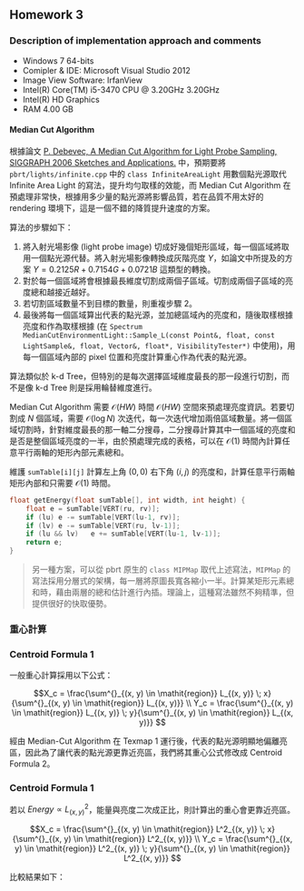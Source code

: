 ## Homework 3 ##

### Description of implementation approach and comments ###


* Windows 7 64-bits
* Comipler & IDE: Microsoft Visual Studio 2012
* Image View Software: IrfanView
* Intel(R) Core(TM) i5-3470 CPU @ 3.20GHz 3.20GHz
* Intel(R) HD Graphics 
* RAM 4.00 GB

#### Median Cut Algorithm ####

根據論文 [P. Debevec, A Median Cut Algorithm for Light Probe Sampling, SIGGRAPH 2006 Sketches and Applications.](http://dl.acm.org/citation.cfm?id=1187029) 中，預期要將 `pbrt/lights/infinite.cpp` 中的 `class InfiniteAreaLight` 用數個點光源取代 Infinite Area Light 的寫法，提升均勻取樣的效能，而 Median Cut Algorithm 在預處理非常快，根據用多少量的點光源將影響品質，若在品質不用太好的 rendering 環境下，這是一個不錯的降質提升速度的方案。

算法的步驟如下：

1. 將入射光場影像 (light probe image) 切成好幾個矩形區域，每一個區域將取用一個點光源代替。將入射光場影像轉換成灰階亮度 $Y$，如論文中所提及的方案 $Y = 0.2125 R + 0.7154 G + 0.0721 B$ 這類型的轉換。
2. 對於每一個區域將會根據最長維度切割成兩個子區域。切割成兩個子區域的亮度總和越接近越好。
3. 若切割區域數量不到目標的數量，則重複步驟 2。
4. 最後將每一個區域算出代表的點光源，並加總區域內的亮度和，隨後取樣根據亮度和作為取樣根據 (在 `Spectrum MedianCutEnvironmentLight::Sample_L(const Point&, float, const LightSample&, float, Vector&, float*, VisibilityTester*)` 中使用)，用每一個區域內部的 pixel 位置和亮度計算重心作為代表的點光源。

算法類似於 k-d Tree，但特別的是每次選擇區域維度最長的那一段進行切割，而不是像 k-d Tree 則是採用輪替維度進行。

Median Cut Algorithm 需要 $\mathcal{O}(HW)$ 時間 $\mathcal{O}(HW)$ 空間來預處理亮度資訊。若要切割成 $N$ 個區域，需要 $\mathcal{O}(\log N)$ 次迭代，每一次迭代增加兩倍區域數量。將一個區域切割時，針對維度最長的那一軸二分搜尋，二分搜尋計算其中一個區域的亮度和是否是整個區域亮度的一半，由於預處理完成的表格，可以在 $\mathcal{O}(1)$ 時間內計算任意平行兩軸的矩形內部元素總和。


維護 `sumTable[i][j]` 計算左上角 $(0, 0)$ 右下角 $(i, j)$ 的亮度和，計算任意平行兩軸矩形內部和只需要 $\mathcal{O}(1)$ 時間。

```c
float getEnergy(float sumTable[], int width, int height) {
	float e = sumTable[VERT(ru, rv)];
	if (lu)	e -= sumTable[VERT(lu-1, rv)];
	if (lv)	e -= sumTable[VERT(ru, lv-1)];
	if (lu && lv)	e += sumTable[VERT(lu-1, lv-1)];
	return e;
}
```


> 另一種方案，可以從 pbrt 原生的 `class MIPMap` 取代上述寫法，`MIPMap` 的寫法採用分層式的架構，每一層將原圖長寬各縮小一半。計算某矩形元素總和時，藉由兩層的總和估計進行內插。理論上，這種寫法雖然不夠精準，但提供很好的快取優勢。

### 重心計算 ####

### Centroid Formula 1 ###
 
一般重心計算採用以下公式：

$$X_c = \frac{\sum^{}_{(x, y) \in \mathit{region}} L_{(x, y)} \; x}{\sum^{}_{(x, y) \in \mathit{region}} L_{(x, y)}} \\
Y_c = \frac{\sum^{}_{(x, y) \in \mathit{region}} L_{(x, y)} \; y}{\sum^{}_{(x, y) \in \mathit{region}} L_{(x, y)}}
$$

經由 Median-Cut Algorithm 在 Texmap 1 運行後，代表的點光源明顯地偏離亮區，因此為了讓代表的點光源更靠近亮區，我們將其重心公式修改成 Centroid Formula 2。

### Centroid Formula 1 ###
 
若以 $\mathit{Energy} \propto L^2_{(x, y)}$，能量與亮度二次成正比，則計算出的重心會更靠近亮區。

$$X_c = \frac{\sum^{}_{(x, y) \in \mathit{region}} L^2_{(x, y)} \; x}{\sum^{}_{(x, y) \in \mathit{region}} L^2_{(x, y)}} \\
Y_c = \frac{\sum^{}_{(x, y) \in \mathit{region}} L^2_{(x, y)} \; y}{\sum^{}_{(x, y) \in \mathit{region}} L^2_{(x, y)}}
$$

比較結果如下：


